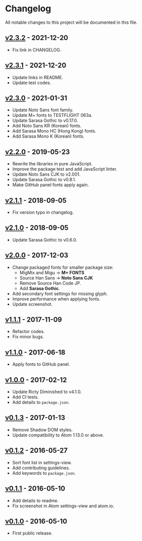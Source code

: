# Changelog

All notable changes to this project will be documented in this file.

## [v2.3.2] - 2021-12-20

* Fix link in CHANGELOG.

## [v2.3.1] - 2021-12-20

* Update links in README.
* Update test codes.

## [v2.3.0] - 2021-01-31

* Update Noto Sans font family.
* Update M+ fonts to TESTFLIGHT 063a.
* Update Sarasa Gothic to v0.17.0.
* Add Noto Sans KR (Korean) fonts.
* Add Sarasa Mono HC (Hong Kong) fonts.
* Add Sarasa Mono K (Korean) fonts.

## [v2.2.0] - 2019-05-23

* Rewrite the libraries in pure JavaScript.
* Improve the package test and add JavaScript linter.
* Update Noto Sans CJK to v2.001.
* Update Sarasa Gothic to v0.8.1.
* Make GitHub panel fonts apply again.

## [v2.1.1] - 2018-09-05

* Fix version typo in changelog.

## [v2.1.0] - 2018-09-05

* Update Sarasa Gothic to v0.6.0.

## [v2.0.0] - 2017-12-03

* Change packaged fonts for smaller package size:
  * MigMix and Migu → **M+ FONTS**
  * Source Han Sans → **Noto Sans CJK**
  * Remove Source Han Code JP.
  * Add **Sarasa Gothic**.
* Add secondary font settings for missing glyph.
* Improve performance when applying fonts.
* Update screenshot.

## [v1.1.1] - 2017-11-09

* Refactor codes.
* Fix minor bugs.

## [v1.1.0] - 2017-06-18

* Apply fonts to GitHub panel.

## [v1.0.0] - 2017-02-12

* Update Ricty Diminished to v4.1.0.
* Add CI tests.
* Add details to `package.json`.

## [v0.1.3] - 2017-01-13

* Remove Shadow DOM styles.
* Update compatibility to Atom 1.13.0 or above.

## [v0.1.2] - 2016-05-27

* Sort font list in settings-view.
* Add contributing guidelines.
* Add keywords to `package.json`.

## [v0.1.1] - 2016-05-10

* Add details to readme.
* Fix screenshot in Atom settings-view and atom.io.

## [v0.1.0] - 2016-05-10

* First public release.

<!-- Tags -->
[v2.3.2]: https://github.com/jmlntw/atom-fonts-cjk/releases/tag/v2.3.2
[v2.3.1]: https://github.com/jmlntw/atom-fonts-cjk/releases/tag/v2.3.1
[v2.3.0]: https://github.com/jmlntw/atom-fonts-cjk/releases/tag/v2.3.0
[v2.2.0]: https://github.com/jmlntw/atom-fonts-cjk/releases/tag/v2.2.0
[v2.1.1]: https://github.com/jmlntw/atom-fonts-cjk/releases/tag/v2.1.1
[v2.1.0]: https://github.com/jmlntw/atom-fonts-cjk/releases/tag/v2.1.0
[v2.0.0]: https://github.com/jmlntw/atom-fonts-cjk/releases/tag/v2.0.0
[v1.1.1]: https://github.com/jmlntw/atom-fonts-cjk/releases/tag/v1.1.1
[v1.1.0]: https://github.com/jmlntw/atom-fonts-cjk/releases/tag/v1.1.0
[v1.0.0]: https://github.com/jmlntw/atom-fonts-cjk/releases/tag/v1.0.0
[v0.1.3]: https://github.com/jmlntw/atom-fonts-cjk/releases/tag/v0.1.3
[v0.1.2]: https://github.com/jmlntw/atom-fonts-cjk/releases/tag/v0.1.2
[v0.1.1]: https://github.com/jmlntw/atom-fonts-cjk/releases/tag/v0.1.1
[v0.1.0]: https://github.com/jmlntw/atom-fonts-cjk/releases/tag/v0.1.0
